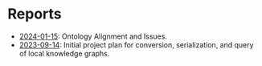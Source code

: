 # Reports

  - [2024-01-15](2024-01-15/report.md): Ontology Alignment and  Issues.
  - [2023-09-14](2023-09-14/report.md): Initial project plan for conversion, serialization, and query of local knowledge graphs.
